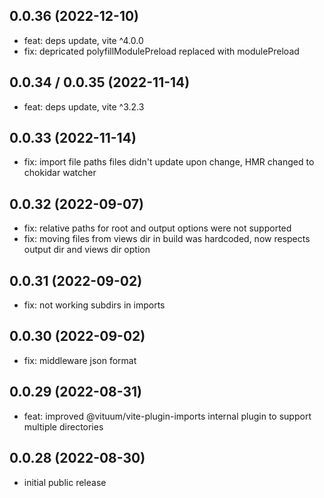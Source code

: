 ## 0.0.36 (2022-12-10)
* feat: deps update, vite ^4.0.0
* fix: depricated polyfillModulePreload replaced with modulePreload

## 0.0.34 / 0.0.35 (2022-11-14)
* feat: deps update, vite ^3.2.3

## 0.0.33 (2022-11-14)
* fix: import file paths files didn't update upon change, HMR changed to chokidar watcher

## 0.0.32 (2022-09-07)
* fix: relative paths for root and output options were not supported
* fix: moving files from views dir in build was hardcoded, now respects output dir and views dir option

## 0.0.31 (2022-09-02)
* fix: not working subdirs in imports

## 0.0.30 (2022-09-02)
* fix: middleware json format

## 0.0.29 (2022-08-31)
* feat: improved @vituum/vite-plugin-imports internal plugin to support multiple directories

## 0.0.28 (2022-08-30)
* initial public release
